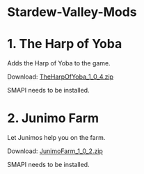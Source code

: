# Stardew-Valley-Mods

# 1. The Harp of Yoba
Adds the Harp of Yoba to the game.

Download: [TheHarpOfYoba_1_0_4.zip](https://github.com/Platonymous/Stardew-Valley-Mods/raw/master/TheHarpOfYoba/Mod/TheHarpOfYoba_1_0_4.zip)

SMAPI needs to be installed. 

# 2. Junimo Farm
Let Junimos help you on the farm.

Download: [JunimoFarm_1_0_2.zip](https://github.com/Platonymous/Stardew-Valley-Mods/raw/master/TheJunimoExpress/Mod/JunimoFarm_1_0_2.zip)

SMAPI needs to be installed. 
